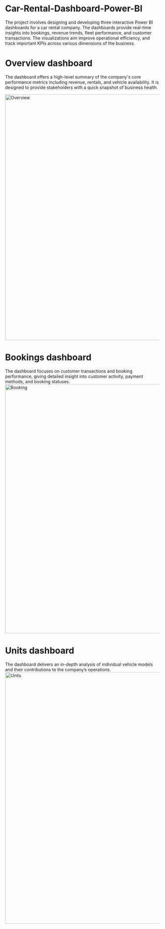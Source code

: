 # Car-Rental-Dashboard-Power-BI
The project involves designing and developing three interactive Power BI dashboards for a car rental company. The dashboards provide real-time insights into bookings, revenue trends, fleet performance, and customer transactions. The visualizations aim improve operational efficiency, and track important KPIs across various dimensions of the business.

# Overview dashboard

The dashboard offers a high-level summary of the company's core performance metrics including revenue, rentals, and vehicle availability. It is designed to provide stakeholders with a quick snapshot of business health.

<img width="1468" height="796" alt="Overview" src="https://github.com/user-attachments/assets/320436f2-a45f-4beb-9276-a2480caf7c7a" />



# Bookings dashboard

The dashboard focuses on customer transactions and booking performance, giving detailed insight into customer activity, payment methods, and booking statuses.
<img width="1482" height="807" alt="Booking" src="https://github.com/user-attachments/assets/99d1e210-c6a3-4ed9-8c1f-283dea719272" />


# Units dashboard 

The dashboard delivers an in-depth analysis of individual vehicle models and their contributions to the company’s operations.
<img width="1481" height="815" alt="Units" src="https://github.com/user-attachments/assets/dc3a28f0-e6c3-49d4-b9a6-9884f5a0bbb9" />
